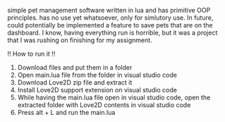 simple pet management software written in lua and has primitive OOP principles. has no use yet whatsoever, only for simlutory use. In future, could potentially be implemented a feature to save pets that are on the dashboard. I know, having everything run is horrible, but it was a project that I was rushing on finishing for my assignment.

!! How to run it !!

1. Download files and put them in a folder
2. Open main.lua file from the folder in visual studio code
3. Download Love2D zip file and extract it
4. Install Love2D support extension on visual studio code
5. While having the main.lua file open in visual studio code, open the extracted folder with Love2D contents in visual studio code
6. Press alt + L and run the main.lua
